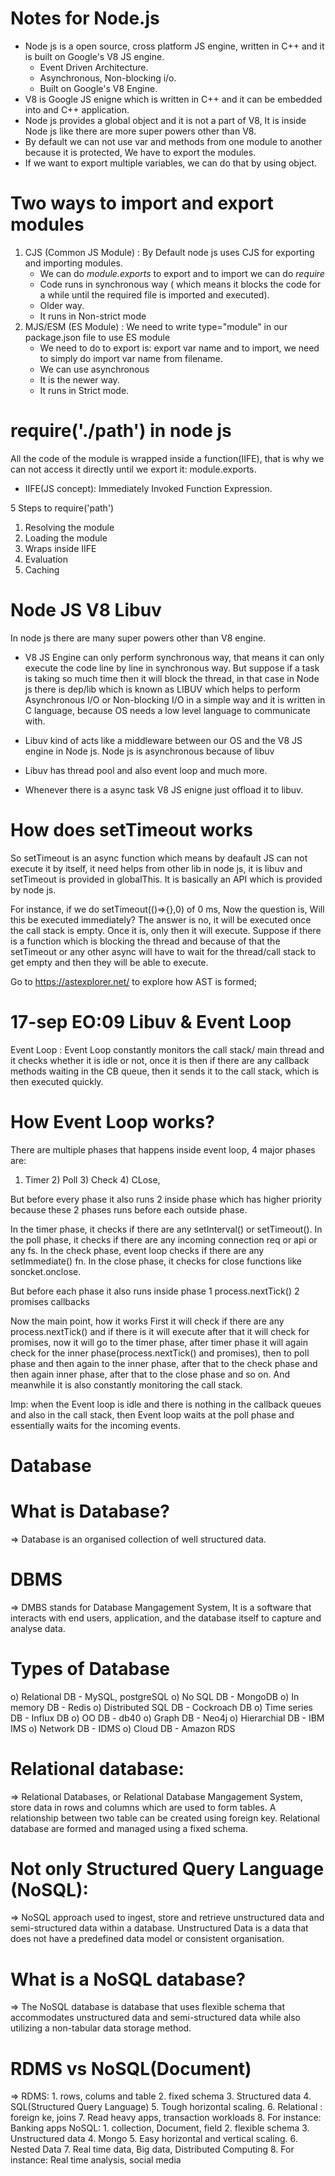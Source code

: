 # Notes for Node.js

- Node js is a open source, cross platform JS engine, written in C++ and it is built on Google's V8 JS engine.
  - Event Driven Architecture.
  - Asynchronous, Non-blocking i/o.
  - Built on Google's V8 Engine.
- V8 is Google JS enigne which is written in C++ and it can be embedded into and C++ application.
- Node js provides a global object and it is not a part of V8, It is inside Node js like there are more super powers other than V8.
- By default we can not use var and methods from one module to another because it is protected, We have to export the modules.
- If we want to export multiple variables, we can do that by using object.

# Two ways to import and export modules

1. CJS (Common JS Module) : By Default node js uses CJS for exporting and importing modules.
   - We can do *module.exports* to export and to import we can do *require*
   - Code runs in synchronous way ( which means it blocks the code for a while until the required file is imported and executed).
   - Older way.
   - It runs in Non-strict mode
2. MJS/ESM (ES Module) : We need to write type="module" in our package.json file to use ES module
   - We need to do to export is: export var name and to import, we need to simply do import var name from filename.
   - We can use asynchronous 
   - It is the newer way.
   - It runs in Strict mode.

# require('./path') in node js

All the code of the module is wrapped inside a function(IIFE), that is why we can not access it directly until we export it: module.exports.
 - IIFE(JS concept): Immediately Invoked Function Expression.    

5 Steps to require('path')
 1. Resolving the module
 2. Loading the module
 3. Wraps inside IIFE
 4. Evaluation
 5. Caching
 
 # Node JS V8 Libuv
 
In node js there are many super powers other than V8 engine. 

- V8 JS Engine can only perform synchronous way, that means it can only execute the code line by line in synchronous way. But suppose if a task is taking so much time then it will block the thread, in that case in Node js there is dep/lib which is known as LIBUV which helps to perform Asynchronous I/O or Non-blocking I/O in a simple way and it is written in C language, because OS needs a low level language to communicate with.

- Libuv kind of acts like a middleware between our OS and the V8 JS engine in Node js. Node js is asynchronous because of libuv
 - Libuv has thread pool and also event loop and much more.

- Whenever there is a async task V8 JS enigne just offload it to libuv.

# How does setTimeout works

So setTimeout is an async function which means by deafault JS can not execute it by itself, it need helps from other lib in node js, it is libuv and setTimeout is provided in globalThis. It is basically an API which is provided by node js.

For instance, if we do setTimeout(()=>{},0) of 0 ms, Now the question is, Will this be executed immediately?
The answer is no, it will be executed once the call stack is empty. Once it is, only then it will execute.
Suppose if there is a function which is blocking the thread and because of that the setTimeout or any other async will have to wait for the thread/call stack to get empty and then they will be able to execute.

Go to https://astexplorer.net/ to explore how AST is formed;

# 17-sep EO:09 Libuv & Event Loop

Event Loop : Event Loop constantly monitors the call stack/ main thread and it checks whether it is idle or not, once it is then if there are any callback methods waiting in the CB queue, then it sends it to the call stack, which is then executed quickly.

 # How Event Loop works?
 There are multiple phases that happens inside event loop, 4 major phases are:
  1) Timer 2) Poll 3) Check 4) CLose,
  
But before every phase it also runs 2 inside phase which has higher priority because these 2 phases runs before each outside phase.

In the timer phase, it checks if there are any setInterval() or setTimeout().
In the poll phase, it checks if there are any incoming connection req or api or any fs.
In the check phase, event loop checks if there are any setImmediate() fn.
In the close phase, it checks for close functions like soncket.onclose.

But before each phase it also runs inside phase
1 process.nextTick()
2 promises callbacks

Now the main point, how it works
First it will check if there are any process.nextTick() and if there is it will execute after that it will check for promises, now it will go to the timer phase, after timer phase it will again check for the inner phase(process.nextTick() and promises), then to poll phase and then again to the inner phase, after that to the check phase and then again inner phase, after that to the close phase and so on.
And meanwhile it is also constantly monitoring the call stack.

Imp: when the Event loop is idle and there is nothing in the callback queues and also in the call stack, then Event loop waits at the poll phase and essentially waits for the incoming events.

# Database

 # What is Database?
 => Database is an organised collection of well structured data.

 # DBMS
 => DMBS stands for Database Mangagement System, It is a software that interacts with end users, application, and the database itself to capture and analyse data.

 # Types of Database
  o) Relational DB - MySQL, postgreSQL
  o) No SQL DB - MongoDB
  o) In memory DB - Redis
  o) Distributed SQL DB - Cockroach DB
  o) Time series DB - Influx DB
  o) OO DB - db40 
  o) Graph DB - Neo4j
  o) Hierarchial DB - IBM IMS
  o) Network DB - IDMS
  o) Cloud DB - Amazon RDS

  # Relational database:
  => Relational Databases, or Relational Database Mangagement System, store data in rows and columns which are used to form tables. A relationship between two table can be created using foreign key. Relational database are formed and managed using a fixed schema.

  # Not only Structured Query Language (NoSQL):
  => NoSQL approach used to ingest, store and retrieve unstructured data and semi-structured data within a database. Unstructured Data is a data that does not have a predefined data model or consistent organisation.

  # What is a NoSQL database?
  => The NoSQL database is database that uses flexible schema that accommodates unstructured data and semi-structured data while also utilizing a non-tabular data storage method.

  # RDMS vs NoSQL(Document) 
  => RDMS:
     1. rows, colums and table
     2. fixed schema
     3. Structured data
     4. SQL(Structured Query Language)
     5. Tough horizontal scaling.
     6. Relational : foreign ke, joins
     7. Read heavy apps, transaction workloads
     8. For instance: Banking apps
     NoSQL:
     1. collection, Document, field
     2. flexible schema
     3. Unstructured data
     4. Mongo
     5. Easy horizontal and vertical scaling.
     6. Nested Data
     7. Real time data, Big data, Distributed Computing
     8. For instance: Real time analysis, social media
